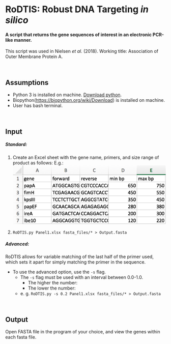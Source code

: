 # RoDTIS: Robust DNA Targeting *in silico*
#### A script that returns the gene sequences of interest in an electronic PCR-like manner. 
This script was used in Nielsen *et al.* (2018). Working title: Association of Outer Membrane Protein A.

<br>

## Assumptions

 * Python 3 is installed on machine. [Download python](https://www.anaconda.com/download/#macos).
 * Biopython(https://biopython.org/wiki/Download) is installed on machine. 
 * User has bash terminal. 

<br>

## Input
##### Standard: 
1. Create an Excel sheet with the gene name, primers, and size range of product as follows:
E.g.: ![Input](panel1.png)

2. ```RoDTIS.py Panel1.xlsx fasta_files/* > Output.fasta```


##### Advanced: 
RoDTIS allows for variable matching of the last half of the primer used, which sets it apart for simply matching the primer in the sequence. 

 * To use the advanced option, use the ```-s``` flag. 
 	* The ```-s``` flag must be used with an interval between 0.0-1.0.
 		* The higher the number:
 		* The lower the number: 
 	* e. g. ```RoDTIS.py -s 0.2 Panel1.xlsx fasta_files/* > Output.fasta```

<br>

## Output
Open FASTA file in the program of your choice, and view the genes within each fasta file.


<br>
